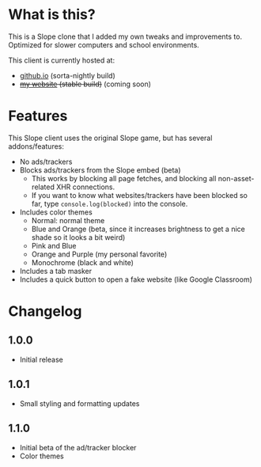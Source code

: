 # What is this?

This is a Slope clone that I added my own tweaks and improvements to. Optimized for slower computers and school environments.

This client is currently hosted at:
- [github.io](https://calebh101.github.io/slope) (sorta-nightly build)
- ~~[my website](https://slope.calebh101.com) (stable build)~~ (coming soon)

# Features

This Slope client uses the original Slope game, but has several addons/features:

- No ads/trackers
- Blocks ads/trackers from the Slope embed (beta)
    - This works by blocking all page fetches, and blocking all non-asset-related XHR connections.
    - If you want to know what websites/trackers have been blocked so far, type `console.log(blocked)` into the console.
- Includes color themes
    - Normal: normal theme
    - Blue and Orange (beta, since it increases brightness to get a nice shade so it looks a bit weird)
    - Pink and Blue
    - Orange and Purple (my personal favorite)
    - Monochrome (black and white)
- Includes a tab masker
- Includes a quick button to open a fake website (like Google Classroom)

# Changelog

## 1.0.0

- Initial release

## 1.0.1

- Small styling and formatting updates

## 1.1.0

- Initial beta of the ad/tracker blocker
- Color themes